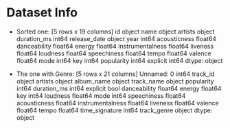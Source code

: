 # Dataset Info

- Sorted one:
[5 rows x 19 columns]
id                   object
name                 object
artists              object
duration_ms           int64
release_date         object
year                  int64
acousticness        float64
danceability        float64
energy              float64
instrumentalness    float64
liveness            float64
loudness            float64
speechiness         float64
tempo               float64
valence             float64
mode                  int64
key                   int64
popularity            int64
explicit              int64
dtype: object

- The one with Genre:
[5 rows x 21 columns]
Unnamed: 0            int64
track_id             object
artists              object
album_name           object
track_name           object
popularity            int64
duration_ms           int64
explicit               bool
danceability        float64
energy              float64
key                   int64
loudness            float64
mode                  int64
speechiness         float64
acousticness        float64
instrumentalness    float64
liveness            float64
valence             float64
tempo               float64
time_signature        int64
track_genre          object
dtype: object